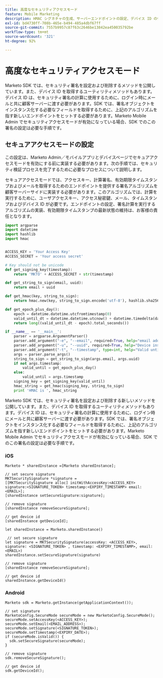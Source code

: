 ```yaml
---
title: 高度なセキュリティアクセスモード
feature: Mobile Marketing
description: HMAC シグネチャの生成、サーバーエンドポイントの設定、デバイス ID の使用、iOSとAndroidの例を使用した、Marketo Mobile SDKの高度なセキュリティアクセスモードについて説明します
exl-id: bd4730ff-708b-465e-b494-485a4dbf67ff
source-git-commit: 7557b9957c87f63c2646be13842ea450035792be
workflow-type: tm+mt
source-wordcount: '321'
ht-degree: 92%

---
```


# 高度なセキュリティアクセスモード

Marketo SDK では、セキュリティ署名を設定および削除するメソッドを公開しています。また、デバイス ID を取得するユーティリティメソッドもあります。デバイス ID は、セキュリティ署名の計算に使用するために、ログイン時にメールと共に顧客サーバーに渡す必要があります。SDK では、署名オブジェクトをインスタンス化する必要なフィールドを取得するために、上記のアルゴリズムを指す新しいエンドポイントをヒットする必要があります。Marketo Mobile Admin でセキュリティアクセスモードが有効になっている場合、SDK でのこの署名の設定は必要な手順です。

## セキュアアクセスモードの設定

この設定は、Marketo Admin／モバイルアプリとデバイスページでセキュアアクセスモードを有効にする前に実装する必要があります。次の手順では、セキュリティ検証プロセスを完了するために必要なプロセスについて説明します。

セキュアアクセスモードでは、アクセスキー、計算署名、有効期限タイムスタンプおよびメールを取得するためのエンドポイントを提供する署名アルゴリズムを顧客サーバーサイドに実装する必要があります。このアルゴリズムでは、計算を実行するために、ユーザアクセスキー、アクセス秘密鍵、メール、タイムスタンプおよびデバイス ID が必要です。エンドポイントの設定、署名計算を実行するアルゴリズムの実装、有効期限タイムスタンプの最新状態の維持は、お客様の責任となります。

```python
import argparse
import datetime
import hashlib
import hmac


ACCESS_KEY = 'Your Access Key'
ACCESS_SECRET = 'Your access secret'

# Key should not be unicode
def get_signing_key(timestamp):
    return 'MKTO' + ACCESS_SECRET + str(timestamp)

def get_string_to_sign(email, uuid):
    return email + uuid

def get_hmac(key, string_to_sign):
    return hmac.new(key, string_to_sign.encode('utf-8'), hashlib.sha256).hexdigest()

def get_epoch_plus_day():
    epoch = datetime.datetime.utcfromtimestamp(0)
    valid_until_dt = datetime.datetime.utcnow() + datetime.timedelta(days=1)
    return long((valid_until_dt - epoch).total_seconds())

if __name__ == '__main__':
    parser = argparse.ArgumentParser()
    parser.add_argument("-e", "--email", required=True, help="email address")
    parser.add_argument("-u", "--uuid", required=True, help="Device install id")
    parser.add_argument("-t", "--timestamp", type=int, help="Valid until timestamp")
    args = parser.parse_args()
    string_to_sign = get_string_to_sign(args.email, args.uuid)
    if not args.timestamp:
        valid_until = get_epoch_plus_day()
    else:
        valid_until = args.timestamp
    signing_key = get_signing_key(valid_until)
    hmac_string = get_hmac(signing_key, string_to_sign)
    print 'HMAC is ', hmac_string
```

Marketo SDK では、セキュリティ署名を設定および削除する新しいメソッドを公開しています。また、デバイス ID を取得するユーティリティメソッドもあります。デバイス ID は、セキュリティ署名の計算に使用するために、ログイン時にメールと共に顧客サーバーに渡す必要があります。SDK では、署名オブジェクトをインスタンス化する必要なフィールドを取得するために、上記のアルゴリズムを指す新しいエンドポイントをヒットする必要があります。Marketo Mobile Admin でセキュリティアクセスモードが有効になっている場合、SDK でのこの署名の設定は必要な手順です。

### iOS

```
Marketo * sharedInstance =[Marketo sharedInstance];

// set secure signature
MKTSecuritySignature *signature =
[[MKTSecuritySignature alloc] initWithAccessKey:<ACCESS_KEY> signature:<SIGNATURE_TOKEN> timestamp:<EXPIRY_TIMESTAMP> email:<EMAIL>];
[sharedInstance setSecureSignature:signature];

// remove signature
[sharedInstance removeSecureSignature];

// get device id
[sharedInstance getDeviceId];
```

```
let sharedInstance = Marketo.sharedInstance()

 // set secure signature
let signature = MKTSecuritySignature(accessKey: <ACCESS_KEY>, signature: <SIGNATURE_TOKEN> , timestamp: <EXPIRY_TIMESTAMP>, email: <EMAIL>)
sharedInstance.setSecureSignature(signature)

// remove signature
[sharedInstance removeSecureSignature];

// get device id
sharedInstance.getDeviceId()
```

### Android

```
Marketo sdk = Marketo.getInstance(getApplicationContext());

// set signature
MarketoConfig.SecureMode secureMode = new MarketoConfig.SecureMode();
secureMode.setAccessKey(<ACCESS_KEY>);
secureMode.setEmail(<EMAIL_ADDRESS>);
secureMode.setSignature(<SIGNATURE_TOKEN>);
secureMode.setTimestamp(<EXPIRY_DATE>);
if (secureMode.isValid()) {
  sdk.setSecureSignature(secureMode);
}

// remove signature
sdk.removeSecureSignature();

// get device id
sdk.getDeviceId();
```
